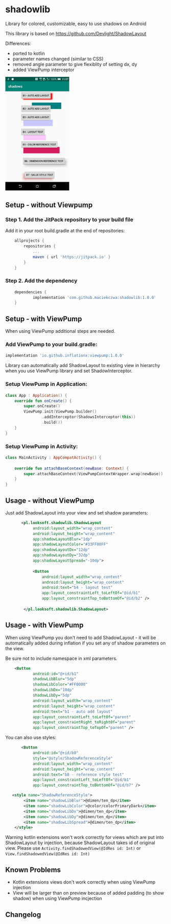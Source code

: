 # shadowlib
Library for colored, customizable, easy to use shadows on Android

This library is based on
https://github.com/Devlight/ShadowLayout

Differences:
- ported to kotlin
- parameter names changed (similar to CSS)
- removed angle parameter to give flexiblity of setting dx, dy
- added ViewPump interceptor

<img src="https://github.com/maciekczwa/shadowlib/raw/master/screenshot.png" width="200px"/>

## Setup - without Viewpump

### Step 1. Add the JitPack repository to your build file

Add it in your root build.gradle at the end of repositories:
```groovy
	allprojects {
		repositories {
			...
			maven { url 'https://jitpack.io' }
		}
	}
```
### Step 2. Add the dependency
```groovy
	dependencies {
	        implementation 'com.github.maciekczwa:shadowlib:1.0.0'
	}
```

## Setup - with ViewPump

When using ViewPump additional steps are needed.

### Add ViewPump to your build.gradle:

```groovy
implementation 'io.github.inflationx:viewpump:1.0.0'
```

Library can automatically add ShadowLayout to existing view in hierarchy when you use ViewPump library and set ShadowInterceptor.

### Setup ViewPump in Application:

```kotlin
class App : Application() {
    override fun onCreate() {
        super.onCreate()
        ViewPump.init(ViewPump.builder()
                .addInterceptor(ShadowsInterceptor(this))
                .build())
    }
}
```

### Setup ViewPump in Activity:

```kotlin
class MainActivity : AppCompatActivity() {

    override fun attachBaseContext(newBase: Context) {
        super.attachBaseContext(ViewPumpContextWrapper.wrap(newBase))
    }
}
```

## Usage - without ViewPump

Just add ShadowLayout into your view and set shadow parameters:
```xml
       <pl.looksoft.shadowlib.ShadowLayout
            android:layout_width="wrap_content"
            android:layout_height="wrap_content"
            app:shadowLayoutBlur="1dp"
            app:shadowLayoutColor="#33FF00FF"
            app:shadowLayoutDx="12dp"
            app:shadowLayoutDy="32dp"
            app:shadowLayoutSpread="-10dp">

            <Button
                android:layout_width="wrap_content"
                android:layout_height="wrap_content"
                android:text="b4 - layout test"
                app:layout_constraintLeft_toLeftOf="@id/b1"
                app:layout_constraintTop_toBottomOf="@id/b2" />

        </pl.looksoft.shadowlib.ShadowLayout>
```

## Usage - with ViewPump

When using ViewPump you don't need to add ShadowLayout - it will be automatically added during inflation if you set any of shadow parameters on the view.

Be sure not to include namespace in xml parameters.

```xml
    <Button
            android:id="@+id/b1"
            shadowLibBlur="5dp"
            shadowLibColor="#FF0000"
            shadowLibDx="10dp"
            shadowLibDy="5dp"
            android:layout_width="wrap_content"
            android:layout_height="wrap_content"
            android:text="b1 - auto add layout"
            app:layout_constraintLeft_toLeftOf="parent"
            app:layout_constraintRight_toRightOf="parent"
            app:layout_constraintTop_toTopOf="parent" />
```

You can also use styles:
```xml
       <Button
            android:id="@+id/b8"
            style="@style/ShadowReferenceStyle"
            android:layout_width="wrap_content"
            android:layout_height="wrap_content"
            android:text="b8 - reference style test"
            app:layout_constraintLeft_toLeftOf="@id/b1"
            app:layout_constraintTop_toBottomOf="@id/b7" />
```

```xml
   <style name="ShadowReferenceStyle">
        <item name="shadowLibBlur">@dimen/ten_dp</item>
        <item name="shadowLibColor">@color/colorPrimaryDark</item>
        <item name="shadowLibDx">@dimen/ten_dp</item>
        <item name="shadowLibDy">@dimen/ten_dp</item>
        <item name="shadowLibSpread">@dimen/ten_dp</item>
    </style>
```

Warning kotlin extensions won't work correctly for views which are put into ShadowLayout by injection, because ShadowLayout takes id of original view.
Please use ```Activity.findShadowedView(@IdRes id: Int)``` or ```View.findShadowedView(@IdRes id: Int)```

## Known Problems
- Kotlin extensions views don't work correctly when using ViewPump injection
- View will be larger than on preview because of added padding (to show shadow) when using ViewPump incjection

## Changelog
